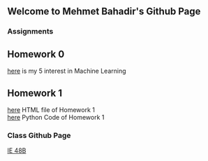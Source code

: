 ## Welcome to Mehmet Bahadir's Github Page


### Assignments



## Homework 0

[here](Homework0\example_homework_0.html) is my 5 interest in Machine Learning


## Homework 1

[here](Homework1\Homework1.html) HTML file of Homework 1 <br>
[here](Homework1\Homework1.py) Python Code of Homework 1



### Class Github Page

[IE 48B](https://github.com/BU-IE-48B)
